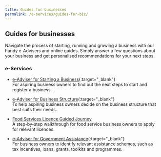 ```yaml
---
title: Guides for businesses
permalink: /e-services/guides-for-biz/
---
```


## Guides for businesses

Navigate the process of starting, running and growing a business with our handy e-Advisers and online guides. Simply answer a few questions about your business and get personalised recommendations for your next steps.

### e-Services

- [e-Adviser for Starting a Business](https://eadviser.g2b.sg/startabusiness?src=eservices_guidesforbiz){:target="\_blank"}
  <br>For aspiring business owners to find out the next steps to start and register a business.

- [e-Adviser for Business Structure](https://eadviser.g2b.sg/businessstructure?src=eservices_guidesforbiz){:target="\_blank"}
  <br>To help aspiring business owners decide on the business structure that best suits their needs.

- [Food Services Licence Guided Journey](/licences/guided-journey/)
  <br>A step-by-step walkthrough for food service business owners to apply for relevant licences.

- [e-Adviser for Government Assistance](https://gaeadviser.gobusiness.gov.sg/?src=eservices_guidesforbiz){:target="\_blank"}
  <br>For business owners to identify relevant assistance schemes, such as tax incentives, loans, grants, toolkits and programmes.
